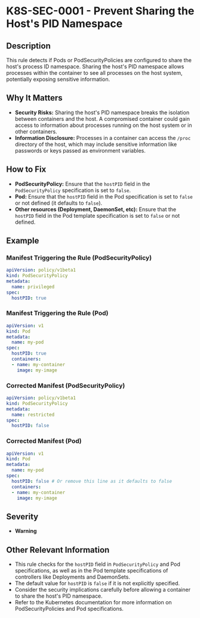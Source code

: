 # K8S-SEC-0001 - Prevent Sharing the Host's PID Namespace

## Description

This rule detects if Pods or PodSecurityPolicies are configured to share the host's process ID namespace. Sharing the host's PID namespace allows processes within the container to see all processes on the host system, potentially exposing sensitive information.

## Why It Matters

-   **Security Risks:** Sharing the host's PID namespace breaks the isolation between containers and the host. A compromised container could gain access to information about processes running on the host system or in other containers.
-   **Information Disclosure:**  Processes in a container can access the `/proc` directory of the host, which may include sensitive information like passwords or keys passed as environment variables.

## How to Fix

-   **PodSecurityPolicy:** Ensure that the `hostPID` field in the `PodSecurityPolicy` specification is set to `false`.
-   **Pod:** Ensure that the `hostPID` field in the Pod specification is set to `false` or not defined (it defaults to `false`).
-   **Other resources (Deployment, DaemonSet, etc):** Ensure that the `hostPID` field in the Pod template specification is set to `false` or not defined.

## Example

### Manifest Triggering the Rule (PodSecurityPolicy)

```yaml
apiVersion: policy/v1beta1
kind: PodSecurityPolicy
metadata:
  name: privileged
spec:
  hostPID: true
```

### Manifest Triggering the Rule (Pod)

```yaml
apiVersion: v1
kind: Pod
metadata:
  name: my-pod
spec:
  hostPID: true
  containers:
  - name: my-container
    image: my-image
```

### Corrected Manifest (PodSecurityPolicy)

```yaml
apiVersion: policy/v1beta1
kind: PodSecurityPolicy
metadata:
  name: restricted
spec:
  hostPID: false
```

### Corrected Manifest (Pod)

```yaml
apiVersion: v1
kind: Pod
metadata:
  name: my-pod
spec:
  hostPID: false # Or remove this line as it defaults to false
  containers:
  - name: my-container
    image: my-image
```

## Severity

  - **Warning**

## Other Relevant Information

-   This rule checks for the `hostPID` field in `PodSecurityPolicy` and Pod specifications, as well as in the Pod template specifications of controllers like Deployments and DaemonSets.
-   The default value for `hostPID` is `false` if it is not explicitly specified.
-   Consider the security implications carefully before allowing a container to share the host's PID namespace.
-   Refer to the Kubernetes documentation for more information on PodSecurityPolicies and Pod specifications.

